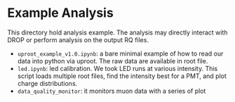 # Example Analysis

This directory hold analysis example. The analysis may directly interact with DROP or perform analysis on the output RQ files.

- `uproot_example_v1.0.ipynb`: a bare minimal example of how to read our data into python via uproot. The raw data are available in root file. 
- `led.ipynb`: led calibration. We took LED runs at various intensity. This script loads multiple root files, find the intensity best for a PMT, and plot charge distributions.
- `data_quality_monitor`: it monitors muon data with a series of plot